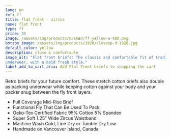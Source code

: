 ```yaml
---
lang: en
ref: ff
title: flat front · zircus
name: flat front
type: ff
price: 30
image: /assets/img/products/masked/ff-yellow-a-400.png
bottom_image: /assets/img/products/1920/closeup-d-1920.jpg
default_color: yellow
description: close & comfortable
image_alt: "Flat front briefs: The classic and comfortable fit of traditional
underwear, with a bold fresh style."
label_add_to_cart_aria: Add Flat Front briefs to shopping the cart
---
```


Retro briefs for your future comfort. These stretch cotton briefs also double as
packing underwear while keeping cotton against your body and your packer snug
between the fly front layers.

- Full Coverage Mid-Rise Brief
- Functional Fly That Can Be Used To Pack
- Oeko-Tex Certified Fabric 95% Cotton 5% Spandex
- Super Soft 1.25” Wide Zircus Waistband
- Machine Wash Cold, Line Dry or Tumble Dry Low
- Handmade on Vancouver Island, Canada
